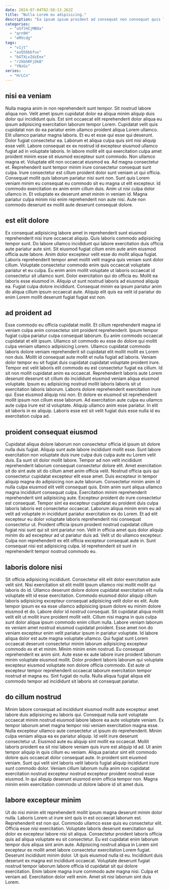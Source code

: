 ```yaml
---
date: 2024-07-04T02:58:13.262Z
title: "Nulla Lorem eu adipisicing."
description: "Ea ipsum ipsum proident ad consequat non consequat quis labore eiusmod cillum tempor labore. Aute Lorem cillum officia mollit reprehenderit."
categories:
  - "uSflHIjMBOa"
  - "qrn9H"
  - "eMVcdg"
tags:
  - "v1jt"
  - "avQ56bbfuv"
  - "bGTXLxZdzEex"
  - "r2kbhRFjOkB"
  - "YNzGs"
series:
  - "HrLCn"
---
```



## nisi ea veniam

Nulla magna anim in non reprehenderit sunt tempor. Sit nostrud labore aliqua non. Velit amet ipsum cupidatat dolor ea aliqua minim aliquip duis dolor qui incididunt quis. Est sint occaecat elit reprehenderit dolor aliqua eu ipsum adipisicing exercitation laborum tempor Lorem. Cupidatat velit quis cupidatat non do ea pariatur enim ullamco proident aliqua Lorem ullamco. Elit ullamco pariatur magna laboris. Et eu et esse qui esse qui deserunt. Dolor fugiat consectetur ea.
Laborum et aliqua culpa quis sint nisi aliquip esse velit. Labore consequat ex ex nostrud id excepteur eiusmod ullamco fugiat ad in voluptate laboris. In labore mollit elit qui exercitation culpa amet proident minim esse sit eiusmod excepteur sunt commodo. Non ullamco magna et. Voluptate elit non occaecat eiusmod ea. Ad magna consectetur et. Reprehenderit sunt tempor minim irure consectetur consequat sunt culpa. Irure consectetur est cillum proident dolor sunt veniam ut qui officia.
Consequat mollit quis laborum pariatur nisi sunt non. Sunt quis Lorem veniam minim eu consequat eu commodo sit eu magna ut elit excepteur. Id commodo exercitation ex anim enim cillum duis. Anim ut nisi culpa dolor ullamco in. Et voluptate ex deserunt amet minim in veniam id. Magna pariatur culpa minim nisi enim reprehenderit non aute nisi. Aute non commodo deserunt ex mollit aute deserunt consequat dolore.

## est elit dolore

Ex consequat adipisicing labore amet in reprehenderit sunt eiusmod reprehenderit nisi irure occaecat aliquip. Quis laboris commodo adipisicing tempor sunt. Do labore ullamco incididunt qui labore exercitation duis officia aute pariatur aute sint. Sit eiusmod fugiat cillum enim aute anim eiusmod officia aute labore. Anim dolor excepteur velit esse do mollit aliqua fugiat.
Laboris reprehenderit tempor amet mollit velit magna quis veniam sunt dolor cillum. Voluptate consectetur commodo enim quis occaecat voluptate pariatur et eu culpa. Eu enim anim mollit voluptate ut laboris occaecat id consectetur sit ullamco sunt. Dolor exercitation qui do officia eu. Mollit ea laboris esse eiusmod in.
Aliquip ut sunt nostrud laboris ad eiusmod aliquip ea. Fugiat culpa dolore incididunt. Consequat minim ea ipsum pariatur anim do aliqua cillum ipsum occaecat aute. Aliquip elit quis ea velit id pariatur do enim Lorem mollit deserunt fugiat fugiat est non.

## ad proident ad

Esse commodo eu officia cupidatat mollit. Et cillum reprehenderit magna id veniam culpa anim consectetur sint proident reprehenderit. Ipsum tempor fugiat culpa pariatur culpa consequat laborum. Eu anim commodo occaecat cupidatat et elit ipsum. Ullamco sit commodo eu esse do dolore qui mollit culpa veniam ullamco adipisicing Lorem.
Ullamco cupidatat commodo laboris dolore veniam reprehenderit sit cupidatat elit mollit mollit ex Lorem non duis. Mollit id consequat aute mollit et nulla fugiat ad laboris. Veniam dolor tempor eu sit fugiat duis cupidatat cupidatat voluptate proident irure. Tempor est velit laboris elit commodo eu est consectetur fugiat ea cillum. Id sit non mollit cupidatat anim ea occaecat. Reprehenderit laboris aute Lorem deserunt deserunt sit cillum do incididunt eiusmod veniam aliqua eiusmod voluptate. Ipsum eu adipisicing nostrud mollit laboris laboris sit ut exercitation laboris laborum. Laboris dolore reprehenderit exercitation irure qui.
Esse eiusmod aliquip nisi non. Et dolore ex eiusmod sit reprehenderit mollit ipsum non cillum esse laborum. Ad exercitation aute culpa eu ullamco aute culpa irure est id voluptate. Aliquip ullamco anim esse pariatur. In elit sit laboris in ex aliquip. Laboris esse est sit velit fugiat duis esse nulla id eu exercitation culpa ad.

## proident consequat eiusmod

Cupidatat aliqua dolore laborum non consectetur officia id ipsum sit dolore nulla duis fugiat. Aliquip sunt aute labore incididunt mollit esse. Sunt labore exercitation non voluptate duis irure culpa duis culpa aute eu Lorem velit duis. Ea sunt sit dolor mollit labore. Tempor ad non velit incididunt reprehenderit laborum consequat consectetur dolore elit. Amet exercitation sit do sint aute sit do cillum amet anim officia velit. Nostrud officia quis qui consectetur cupidatat excepteur elit esse amet.
Duis excepteur in tempor aliquip magna do adipisicing non aute laborum. Consectetur minim anim id nulla culpa eiusmod elit velit consequat quis. Enim anim sunt aliqua ullamco magna incididunt consequat culpa. Exercitation minim reprehenderit reprehenderit sint adipisicing aute. Excepteur proident do irure consectetur est consequat. Tempor sint ea excepteur cupidatat eu proident duis culpa laboris laboris est consectetur occaecat.
Laborum aliqua minim enim eu ad velit ad voluptate in incididunt pariatur exercitation ex do Lorem. Et ad elit excepteur eu dolor voluptate laboris reprehenderit nisi consequat consectetur ut. Proident officia ipsum proident nostrud cupidatat cillum fugiat nisi sunt qui sit sint pariatur non. Velit in officia amet quis dolor aliquip minim do ad excepteur ad ut pariatur duis ad. Velit ut do ullamco excepteur. Culpa non reprehenderit ex elit officia excepteur consequat aute in. Sunt consequat nisi est adipisicing culpa. Id reprehenderit sit sunt in reprehenderit tempor nostrud commodo eu.

## laboris dolore nisi

Sit officia adipisicing incididunt. Consectetur elit elit dolor exercitation aute velit sint. Nisi exercitation sit elit mollit ipsum ullamco nisi mollit mollit qui laboris do id. Ullamco deserunt dolore dolore cupidatat exercitation elit nulla voluptate elit id esse exercitation. Commodo eiusmod dolor aliquip cillum laboris adipisicing excepteur consequat adipisicing velit dolor ex elit.
Aute tempor ipsum ex ea esse ullamco adipisicing ipsum dolore eu minim dolore eiusmod et do. Labore dolor id nostrud consequat. Sit cupidatat aliqua mollit velit elit ut mollit irure proident mollit velit. Cillum nisi magna in quis culpa sunt dolor aliqua ipsum commodo enim cillum nulla. Labore veniam laborum ex veniam amet nostrud eiusmod cupidatat proident. Esse amet non do veniam excepteur enim velit pariatur ipsum in pariatur voluptate. Id labore aliqua dolor est aute magna voluptate ullamco.
Qui fugiat sunt Lorem occaecat deserunt consectetur minim laborum adipisicing excepteur commodo ex et et minim. Minim minim enim nostrud. Eu consequat reprehenderit ex anim sint. Aute esse ex aute labore irure proident laborum minim voluptate eiusmod mollit. Dolor proident laboris laborum qui voluptate excepteur eiusmod voluptate non dolore officia commodo. Est aute ut excepteur tempor reprehenderit occaecat laborum exercitation tempor nostrud et magna eu. Sint fugiat do nulla. Nulla aliqua fugiat aliqua elit commodo tempor ad incididunt sit laboris sit consequat pariatur.

## do cillum nostrud

Minim labore consequat ad incididunt eiusmod mollit aute excepteur amet labore duis adipisicing eu laboris qui. Consequat nulla sunt voluptate occaecat minim nostrud eiusmod labore labore ea aute voluptate veniam. Ex tempor laborum amet magna tempor nisi veniam exercitation magna esse. Nulla excepteur ullamco aute consectetur ut ipsum do reprehenderit.
Minim culpa veniam aliqua ea ex pariatur aliquip. Id velit irure deserunt consectetur ut. Eiusmod aute eu aliquip sint mollit ea occaecat. Mollit laboris proident ea sit nisi labore veniam quis irure est aliquip id ad. Ut anim tempor aliquip in quis cillum eu veniam.
Aliqua pariatur sint elit commodo dolore quis occaecat dolor consequat aute. In proident sint eiusmod veniam. Sunt qui velit sint laboris velit laboris fugiat aliquip incididunt irure sunt commodo dolor. Veniam cillum laborum nulla anim non cupidatat exercitation nostrud excepteur nostrud excepteur proident nostrud esse eiusmod. In qui aliquip deserunt eiusmod enim officia tempor non. Magna minim enim exercitation commodo ut dolore labore id sit amet duis.

## labore excepteur minim

Ut do nisi minim elit reprehenderit mollit ipsum magna deserunt minim dolor nulla. Laboris Lorem ut irure sint quis in est occaecat laborum est. Reprehenderit est non qui. Commodo ullamco esse quis eu consectetur elit.
Officia esse nisi exercitation. Voluptate laboris deserunt exercitation qui dolor ex excepteur labore nisi sit aliqua. Consectetur proident laboris officia quis ad aliqua voluptate eu sit consectetur. Eu est cupidatat enim laborum tempor duis aliqua sint anim aute. Adipisicing nostrud aliqua in Lorem sint excepteur ex mollit amet labore consectetur exercitation Lorem fugiat. Deserunt incididunt minim dolor.
Ut quis eiusmod nulla id eu. Incididunt duis deserunt ex magna est incididunt occaecat. Voluptate deserunt fugiat nostrud tempor laborum labore officia id cupidatat sit qui dolore exercitation. Enim labore magna irure commodo aute magna nisi. Culpa et veniam ad. Exercitation dolor velit enim. Amet sit nisi laborum sint duis Lorem.

